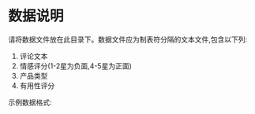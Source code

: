 # 数据说明

请将数据文件放在此目录下。数据文件应为制表符分隔的文本文件,包含以下列:

1. 评论文本
2. 情感评分(1-2星为负面,4-5星为正面)
3. 产品类型
4. 有用性评分

示例数据格式: 